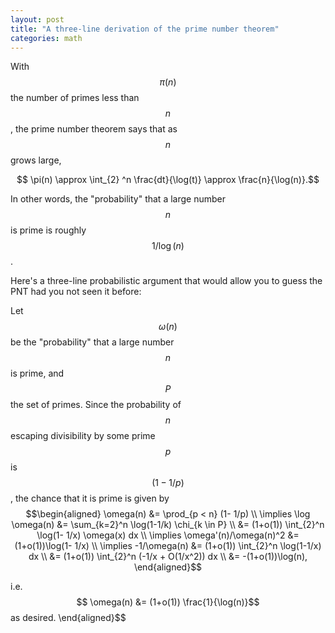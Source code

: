 ```yaml
---
layout: post
title: "A three-line derivation of the prime number theorem"
categories: math
---
```

With $$\pi(n)$$ the number of primes less than $$n$$, the prime number theorem says that as $$n$$ grows large,

$$ \pi(n) \approx \int_{2} ^n \frac{dt}{\log(t)}  \approx \frac{n}{\log(n)}.$$

In other words, the "probability" that a large number $$n$$ is prime is roughly $$1/\log(n)$$.

Here's a three-line probabilistic argument that would allow you to guess the PNT had you not seen it before:

Let $$\omega(n)$$ be the "probability" that a large number $$n$$ is prime, and $$P$$ the set of primes. Since the probability of $$n$$ escaping divisibility by some prime $$p$$ is $$(1-1/p)$$, the chance that it is prime is given by
$$\begin{aligned}
  \omega(n) &= \prod_{p < n} (1- 1/p) \\
  \implies \log \omega(n) &= \sum_{k=2}^n \log(1-1/k) \chi_{k \in P} \\
  &= (1+o(1)) \int_{2}^n \log(1- 1/x) \omega(x) dx \\
  \implies \omega'(n)/\omega(n)^2 &= (1+o(1))\log(1- 1/x) \\
  \implies -1/\omega(n) &= (1+o(1)) \int_{2}^n \log(1-1/x) dx \\
   &= (1+o(1)) \int_{2}^n (-1/x + O(1/x^2)) dx \\
   &= -(1+o(1))\log(n),
\end{aligned}$$


i.e.
$$ \omega(n) &= (1+o(1)) \frac{1}{\log(n)}$$
as desired.
\end{aligned}$$
